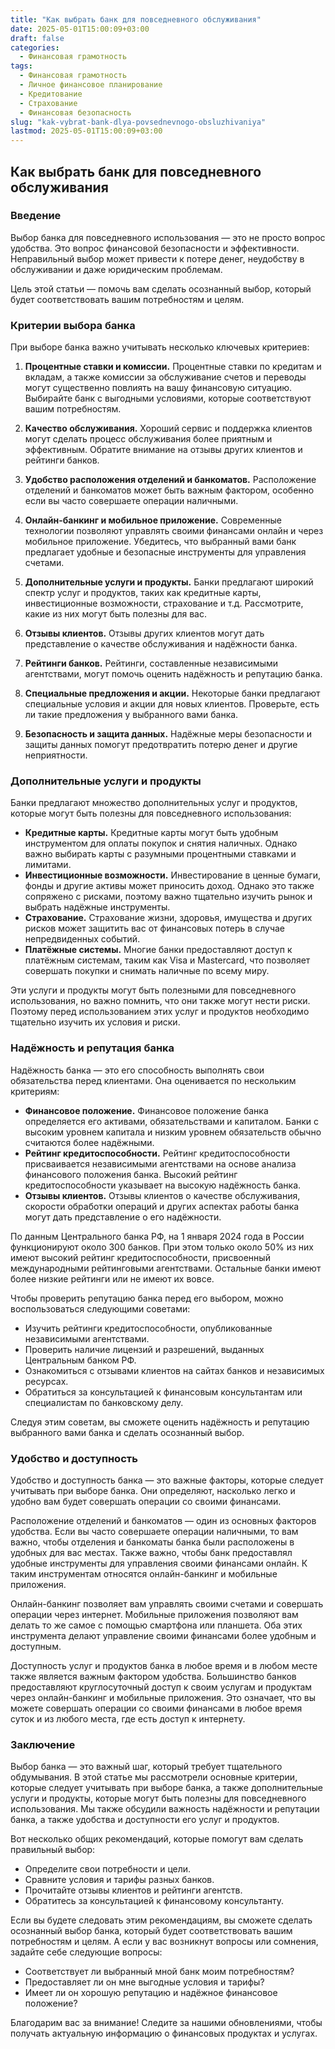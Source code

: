 ```yaml
---
title: "Как выбрать банк для повседневного обслуживания"
date: 2025-05-01T15:00:09+03:00
draft: false
categories:
  - Финансовая грамотность
tags:
  - Финансовая грамотность
  - Личное финансовое планирование
  - Кредитование
  - Страхование
  - Финансовая безопасность
slug: "kak-vybrat-bank-dlya-povsednevnogo-obsluzhivaniya"
lastmod: 2025-05-01T15:00:09+03:00
---
```


## Как выбрать банк для повседневного обслуживания

### Введение

Выбор банка для повседневного использования — это не просто вопрос удобства. Это вопрос финансовой безопасности и эффективности. Неправильный выбор может привести к потере денег, неудобству в обслуживании и даже юридическим проблемам.

Цель этой статьи — помочь вам сделать осознанный выбор, который будет соответствовать вашим потребностям и целям.

### Критерии выбора банка

При выборе банка важно учитывать несколько ключевых критериев:

1. **Процентные ставки и комиссии.** Процентные ставки по кредитам и вкладам, а также комиссии за обслуживание счетов и переводы могут существенно повлиять на вашу финансовую ситуацию. Выбирайте банк с выгодными условиями, которые соответствуют вашим потребностям.

2. **Качество обслуживания.** Хороший сервис и поддержка клиентов могут сделать процесс обслуживания более приятным и эффективным. Обратите внимание на отзывы других клиентов и рейтинги банков.

3. **Удобство расположения отделений и банкоматов.** Расположение отделений и банкоматов может быть важным фактором, особенно если вы часто совершаете операции наличными.

4. **Онлайн-банкинг и мобильное приложение.** Современные технологии позволяют управлять своими финансами онлайн и через мобильное приложение. Убедитесь, что выбранный вами банк предлагает удобные и безопасные инструменты для управления счетами.

5. **Дополнительные услуги и продукты.** Банки предлагают широкий спектр услуг и продуктов, таких как кредитные карты, инвестиционные возможности, страхование и т.д. Рассмотрите, какие из них могут быть полезны для вас.

6. **Отзывы клиентов.** Отзывы других клиентов могут дать представление о качестве обслуживания и надёжности банка.

7. **Рейтинги банков.** Рейтинги, составленные независимыми агентствами, могут помочь оценить надёжность и репутацию банка.

8. **Специальные предложения и акции.** Некоторые банки предлагают специальные условия и акции для новых клиентов. Проверьте, есть ли такие предложения у выбранного вами банка.

9. **Безопасность и защита данных.** Надёжные меры безопасности и защиты данных помогут предотвратить потерю денег и другие неприятности.

### Дополнительные услуги и продукты

Банки предлагают множество дополнительных услуг и продуктов, которые могут быть полезны для повседневного использования:

- **Кредитные карты.** Кредитные карты могут быть удобным инструментом для оплаты покупок и снятия наличных. Однако важно выбирать карты с разумными процентными ставками и лимитами.
- **Инвестиционные возможности.** Инвестирование в ценные бумаги, фонды и другие активы может приносить доход. Однако это также сопряжено с рисками, поэтому важно тщательно изучить рынок и выбрать надёжные инструменты.
- **Страхование.** Страхование жизни, здоровья, имущества и других рисков может защитить вас от финансовых потерь в случае непредвиденных событий.
- **Платёжные системы.** Многие банки предоставляют доступ к платёжным системам, таким как Visa и Mastercard, что позволяет совершать покупки и снимать наличные по всему миру.

Эти услуги и продукты могут быть полезными для повседневного использования, но важно помнить, что они также могут нести риски. Поэтому перед использованием этих услуг и продуктов необходимо тщательно изучить их условия и риски.

### Надёжность и репутация банка

Надёжность банка — это его способность выполнять свои обязательства перед клиентами. Она оценивается по нескольким критериям:

- **Финансовое положение.** Финансовое положение банка определяется его активами, обязательствами и капиталом. Банки с высоким уровнем капитала и низким уровнем обязательств обычно считаются более надёжными.
- **Рейтинг кредитоспособности.** Рейтинг кредитоспособности присваивается независимыми агентствами на основе анализа финансового положения банка. Высокий рейтинг кредитоспособности указывает на высокую надёжность банка.
- **Отзывы клиентов.** Отзывы клиентов о качестве обслуживания, скорости обработки операций и других аспектах работы банка могут дать представление о его надёжности.

По данным Центрального банка РФ, на 1 января 2024 года в России функционируют около 300 банков. При этом только около 50% из них имеют высокий рейтинг кредитоспособности, присвоенный международными рейтинговыми агентствами. Остальные банки имеют более низкие рейтинги или не имеют их вовсе.

Чтобы проверить репутацию банка перед его выбором, можно воспользоваться следующими советами:

- Изучить рейтинги кредитоспособности, опубликованные независимыми агентствами.
- Проверить наличие лицензий и разрешений, выданных Центральным банком РФ.
- Ознакомиться с отзывами клиентов на сайтах банков и независимых ресурсах.
- Обратиться за консультацией к финансовым консультантам или специалистам по банковскому делу.

Следуя этим советам, вы сможете оценить надёжность и репутацию выбранного вами банка и сделать осознанный выбор.

### Удобство и доступность

Удобство и доступность банка — это важные факторы, которые следует учитывать при выборе банка. Они определяют, насколько легко и удобно вам будет совершать операции со своими финансами.

Расположение отделений и банкоматов — один из основных факторов удобства. Если вы часто совершаете операции наличными, то вам важно, чтобы отделения и банкоматы банка были расположены в удобных для вас местах. Также важно, чтобы банк предоставлял удобные инструменты для управления своими финансами онлайн. К таким инструментам относятся онлайн-банкинг и мобильные приложения.

Онлайн-банкинг позволяет вам управлять своими счетами и совершать операции через интернет. Мобильные приложения позволяют вам делать то же самое с помощью смартфона или планшета. Оба этих инструмента делают управление своими финансами более удобным и доступным.

Доступность услуг и продуктов банка в любое время и в любом месте также является важным фактором удобства. Большинство банков предоставляют круглосуточный доступ к своим услугам и продуктам через онлайн-банкинг и мобильные приложения. Это означает, что вы можете совершать операции со своими финансами в любое время суток и из любого места, где есть доступ к интернету.

### Заключение

Выбор банка — это важный шаг, который требует тщательного обдумывания. В этой статье мы рассмотрели основные критерии, которые следует учитывать при выборе банка, а также дополнительные услуги и продукты, которые могут быть полезны для повседневного использования. Мы также обсудили важность надёжности и репутации банка, а также удобства и доступности его услуг и продуктов.

Вот несколько общих рекомендаций, которые помогут вам сделать правильный выбор:

- Определите свои потребности и цели.
- Сравните условия и тарифы разных банков.
- Прочитайте отзывы клиентов и рейтинги агентств.
- Обратитесь за консультацией к финансовому консультанту.

Если вы будете следовать этим рекомендациям, вы сможете сделать осознанный выбор банка, который будет соответствовать вашим потребностям и целям. А если у вас возникнут вопросы или сомнения, задайте себе следующие вопросы:

- Соответствует ли выбранный мной банк моим потребностям?
- Предоставляет ли он мне выгодные условия и тарифы?
- Имеет ли он хорошую репутацию и надёжное финансовое положение?

Благодарим вас за внимание! Следите за нашими обновлениями, чтобы получать актуальную информацию о финансовых продуктах и услугах.
